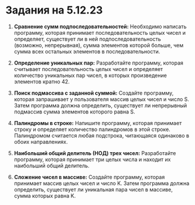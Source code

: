 # Задания на 5.12.23

1. **Сравнение сумм подпоследовательностей:**
   Необходимо написать программу, которая принимает последовательность целых чисел и определяет, существует ли в ней подпоследовательность (возможно, непрерывная), сумма элементов которой больше, чем сумма всех остальных элементов в последовательности.

2. **Определение уникальных пар:**
   Разработайте программу, которая считывает последовательность целых чисел и определяет количество уникальных пар чисел, в которых произведение элементов кратно 42.

3. **Поиск подмассива с заданной суммой:**
   Создайте программу, которая запрашивает у пользователя массив целых чисел и число S. Затем программа должна определить, существует ли непрерывный подмассив сумма элементов которого равна S.

4. **Палиндромы в строке:**
   Напишите программу, которая принимает строку и определяет количество палиндромов в этой строке. Палиндромом считается любая подстрока, читающаяся одинаково в обоих направлениях.

5. **Наибольший общий делитель (НОД) трех чисел:**
   Разработайте программу, которая принимает три целых числа и находит их наибольший общий делитель.

6. **Сложение чисел в массиве:**
   Создайте программу, которая принимает массив целых чисел и число K. Затем программа должна определить, существует ли уникальная пара чисел в массиве, сумма которых равна K.